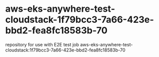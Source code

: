 # aws-eks-anywhere-test-cloudstack-1f79bcc3-7a66-423e-bbd2-fea8fc18583b-70
repository for use with E2E test job aws-eks-anywhere-test-cloudstack:1f79bcc3-7a66-423e-bbd2-fea8fc18583b-70
